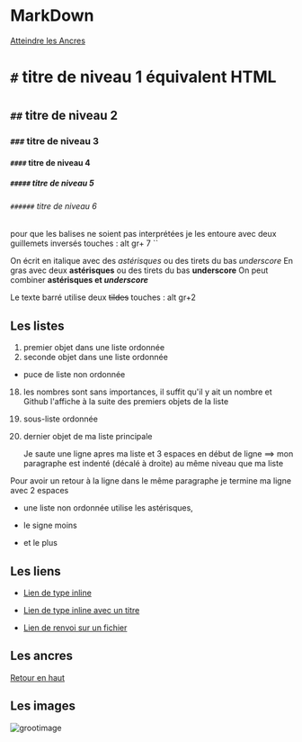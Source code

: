 # MarkDown

[Atteindre les Ancres](#ancres)

<a name="top">

# `#` titre de niveau 1 équivalent HTML <h1></h1>
## `##` titre de niveau 2
### `###` titre de niveau 3
#### `####` titre de niveau 4
##### `#####` titre de niveau 5
###### `######` titre de niveau 6

pour que les balises ne soient pas interprétées je les entoure avec deux guillemets inversés touches : alt gr+ 7 ``

On écrit en italique avec des *astérisques* ou des tirets du bas _underscore_
En gras avec deux **astérisques** ou des tirets du bas __underscore__
On peut combiner **astérisques et _underscore_**

Le texte barré utilise deux ~~tildes~~ touches : alt gr+2


##  Les listes
1. premier objet dans une liste ordonnée
2. seconde objet dans une liste ordonnée
  * puce de liste non ordonnée
18. les nombres sont sans importances, il suffit qu'il y ait un nombre et Github l'affiche à la suite des premiers objets de la liste
  18. sous-liste ordonnée
4. dernier objet de ma liste principale

   Je saute une ligne apres ma liste et 3 espaces en début de ligne ==> mon paragraphe est indenté (décalé à droite) au même niveau que ma liste

Pour avoir un retour à la ligne dans le même paragraphe je termine ma ligne avec 2 espaces  

* une liste non ordonnée utilise les astérisques,
- le signe moins
+ et le plus

## Les liens

  * [Lien de type inline](https://www.google.com)

  * [Lien de type inline avec un titre](https://www.google.com "Accueil de Google")

  * [Lien de renvoi sur un fichier](https://github.com/babadam/partages/blob/master/sites_web.md)  

## Les ancres

<a name="ancres">

[Retour en haut](#top)

## Les images

![grootimage](https://media2.giphy.com/media/l4FGrYKtP0pBGpBAY/giphy.gif)
